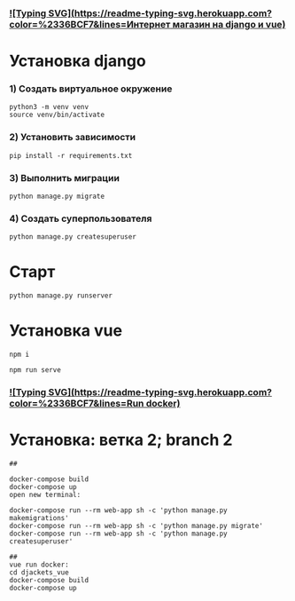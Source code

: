 ### [![Typing SVG](https://readme-typing-svg.herokuapp.com?color=%2336BCF7&lines=Интернет магазин на django и vue)](https://git.io/typing-svg)


# Установка django

### 1) Создать виртуальное окружение
    python3 -m venv venv
    source venv/bin/activate

### 2) Установить зависимости

    pip install -r requirements.txt

### 3) Выполнить миграции

    python manage.py migrate    

### 4) Создать суперпользователя

    python manage.py createsuperuser

# Старт

    python manage.py runserver
    
# Установка vue
    npm i
 
    npm run serve
    
### [![Typing SVG](https://readme-typing-svg.herokuapp.com?color=%2336BCF7&lines=Run docker)](https://git.io/typing-svg)

# Установка: ветка 2; branch 2

    ##
    
    docker-compose build
    docker-compose up 
    open new terminal:
    
    docker-compose run --rm web-app sh -c 'python manage.py makemigrations'
    docker-compose run --rm web-app sh -c 'python manage.py migrate'
    docker-compose run --rm web-app sh -c 'python manage.py createsuperuser'
    
    ##
    vue run docker:
    cd djackets_vue
    docker-compose build
    docker-compose up
